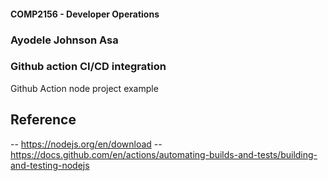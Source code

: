 #### COMP2156 - Developer Operations
### Ayodele Johnson Asa
### Github action CI/CD integration
Github  Action node project example

## Reference 
-- https://nodejs.org/en/download
-- https://docs.github.com/en/actions/automating-builds-and-tests/building-and-testing-nodejs
